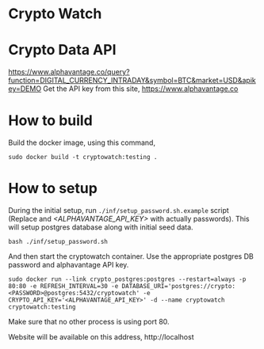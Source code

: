 # Crypto Watch

Crypto Data API
===============
https://www.alphavantage.co/query?function=DIGITAL_CURRENCY_INTRADAY&symbol=BTC&market=USD&apikey=DEMO
Get the API key from this site, https://www.alphavantage.co

How to build
============
Build the docker image, using this command,
```
sudo docker build -t cryptowatch:testing .
```

How to setup
============
During the initial setup, run `./inf/setup_password.sh.example` script (Replace *<PASSWORD>* and *<ALPHAVANTAGE_API_KEY>* with actually passwords).
This will setup postgres database along with initial seed data.
```
bash ./inf/setup_password.sh
```

And then start the cryptowatch container. Use the appropriate postgres DB password and alphavantage API key.
```
sudo docker run --link crypto_postgres:postgres --restart=always -p 80:80 -e REFRESH_INTERVAL=30 -e DATABASE_URI='postgres://crypto:<PASSWORD>@postgres:5432/cryptowatch' -e CRYPTO_API_KEY='<ALPHAVANTAGE_API_KEY>' -d --name cryptowatch cryptowatch:testing
```

Make sure that no other process is using port 80.

Website will be available on this address, http://localhost
